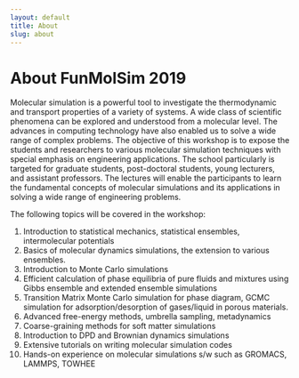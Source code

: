 ```yaml
---
layout: default
title: About
slug: about
---
```


# About FunMolSim 2019
Molecular simulation is a powerful tool to investigate the thermodynamic and
transport properties of a variety of systems. A wide class of scientific
phenomena can be explored and understood from a molecular level. The advances in
computing technology have also enabled us to solve a wide range of complex
problems. The objective of this workshop is to expose the students and
researchers to various molecular simulation techniques with special emphasis on
engineering applications. The school particularly is targeted for graduate
students, post-doctoral students, young lecturers, and assistant professors. The
lectures will enable the participants to learn the fundamental concepts of
molecular simulations and its applications in solving a wide range of
engineering problems.

 
The following topics will be covered in the workshop:

1. Introduction to statistical mechanics, statistical ensembles, intermolecular potentials
2. Basics of molecular dynamics simulations, the extension to various ensembles.
3. Introduction to Monte Carlo simulations
4. Efficient calculation of phase equilibria of pure fluids and mixtures using Gibbs ensemble and extended ensemble simulations
5. Transition Matrix Monte Carlo simulation for phase diagram, GCMC simulation for adsorption/desorption of gases/liquid in porous materials.
6. Advanced free-energy methods, umbrella sampling, metadynamics
7. Coarse-graining methods for soft matter simulations
8. Introduction to DPD and Brownian dynamics simulations 
9. Extensive tutorials on writing molecular simulation codes
10. Hands-on experience on molecular simulations s/w such as GROMACS, LAMMPS, TOWHEE

<!-- ## What are Molecular Dynamics? -->
<!-- [Molecular -->
<!-- dynamics](https://en.wikibooks.org/wiki/Molecular_Simulation/Molecular_Dynamics) -->
<!-- simulations are a tool to simulate the motions of atoms of a many-body system. -->
<!-- Molecular dynamics may be used to compute the equilibrium and transport -->
<!-- properties (viscosity, thermal conductivity, diffusion, reaction rate, protein -->
<!-- folding time, structure and surface coating) of a classical system. To simulate -->
<!-- the dynamics of molecules, classical Newtonian mechanics can be used. In -->
<!-- practice, molecular dynamics simulations are performed by moving in small -->
<!-- increments of time. It is the solution of the classical equations of motion for -->
<!-- atoms and molecules to obtain the evolution of a system. Because molecular -->
<!-- systems typically consist of a vast number of particles, it is impossible to -->
<!-- determine the properties of such complex systems analytically, so MD is applied -->
<!-- to these systems to solve this problem by using numerical methods. -->



<!-- Molecular simulations are a powerful tool to investigate the thermodynamic and -->
<!-- transport properties of a variety of systems. A wide class of scientific -->
<!-- phenomena can be explored and understood from a molecular level. This is also -->
<!-- reflected in the increased number of publications in this area, by many folds, -->
<!-- in recent years. The advances in the computing technology, on the other hand, -->
<!-- have also enabled us to solve a wide range of complex problems. -->
